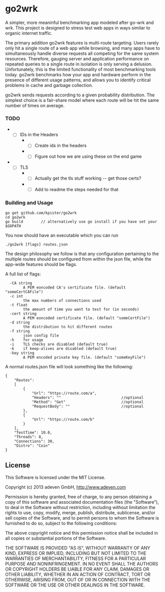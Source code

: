 # go2wrk

A simpler, more meaninful benchmarking app modeled after go-wrk and wrk. This project is designed to stress test web apps in ways similar to organic internet traffic.

The primary addition go2wrk features is multi-route targeting. Users rarely only hit a single route of a web app while browsing, and many apps have to simultaneously handle diverse requests all competing for the same system resources. Therefore, gauging server and application performance on repeated queries to a single route in isolation is only serving a delusion. Unfortunately, this is the limited functionality of most benchmarking tools today. go2wrk benchmarks how your app and hardware perform in the presence of different usage patterns, and allows you to identify critical problems in cache and garbage collection.

go2wrk sends requests according to a given probability distribution. The simplest choice is a fair-share model where each route will be hit the same number of times on average.

### TODO

* - [ ] IDs in the Headers
    * - [ ] Create ids in the headers
    * - [ ] Figure out how we are using these on the end game
* - [ ] TLS
    * - [ ] Actually get the tls stuff working -- get those certs?
    * - [ ] Add to readme the steps needed for that

### Building and Usage

```
go get github.com/kpister/go2wrk
cd go2wrk
go build        // alternatively use go install if you have set your $GOPATH
```
You now should have an executable which you can run
```
./go2wrk [flags] routes.json
```
The design philosophy we follow is that any configuration pertaining to the multiple routes should be configured from within the json file, while the app-wide features should be flags. 

A full list of flags:
```
  -CA string
    	A PEM eoncoded CA's certificate file. (default "someCertCAFile")
  -c int
    	the max numbers of connections used
  -t float
        the amount of time you want to test for (in seconds)
  -cert string
    	A PEM eoncoded certificate file. (default "someCertFile")
  -d string
    	the distribution to hit different routes
  -f string
    	json config file
  -h	for usage
  -i	TLS checks are disabled (default true)
  -k	if keep-alives are disabled (default true)
  -key string
    	A PEM encoded private key file. (default "someKeyFile")
```

A normal routes.json file will look something like the following:
``` 
{
    "Routes": 
    [
        {
            "Url": "https://route.com/a",
            "Headers": ""                           //optional
            "Method": "Get"                         //optional
            "RequestBody": ""                       //optional
        },
        {
            "Url": "https://route.com/b"
        }
    ],
    "TestTime": 10.0,
    "Threads": 8,
    "Connections": 30,
    "Distro": "Coin"
} 
```


## License

This Software is licensed under the MIT License.

Copyright (c) 2013 adeven GmbH,
http://www.adeven.com

Permission is hereby granted, free of charge, to any person obtaining
a copy of this software and associated documentation files (the
"Software"), to deal in the Software without restriction, including
without limitation the rights to use, copy, modify, merge, publish,
distribute, sublicense, and/or sell copies of the Software, and to
permit persons to whom the Software is furnished to do so, subject to
the following conditions:

The above copyright notice and this permission notice shall be
included in all copies or substantial portions of the Software.

THE SOFTWARE IS PROVIDED "AS IS", WITHOUT WARRANTY OF ANY KIND,
EXPRESS OR IMPLIED, INCLUDING BUT NOT LIMITED TO THE WARRANTIES OF
MERCHANTABILITY, FITNESS FOR A PARTICULAR PURPOSE AND
NONINFRINGEMENT. IN NO EVENT SHALL THE AUTHORS OR COPYRIGHT HOLDERS BE
LIABLE FOR ANY CLAIM, DAMAGES OR OTHER LIABILITY, WHETHER IN AN ACTION
OF CONTRACT, TORT OR OTHERWISE, ARISING FROM, OUT OF OR IN CONNECTION
WITH THE SOFTWARE OR THE USE OR OTHER DEALINGS IN THE SOFTWARE.

